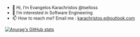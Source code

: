 - 👋 Hi, I’m Evangelos Karachristos @tselloss
- 👀 I’m interested in Software Engineering
- 📫 How to reach me? Email me : karachristos.e@outlook.com

[![Anurag's GitHub stats](https://github-readme-stats.vercel.app/api?username=tselloss)](https://github.com/anuraghazra/github-readme-stats)
